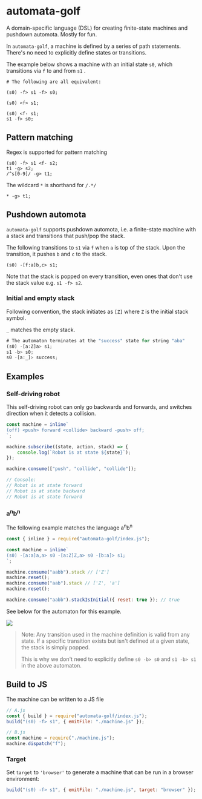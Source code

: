 # automata-golf

A domain-specific language (DSL) for creating finite-state machines and pushdown automota. 
Mostly for fun.

In `automata-golf`, a machine is defined by a series of path statements. 
There's no need to explicitly define states or transitions.

The example below shows a machine with an initial state `s0`, which transitions
via `f` to and from `s1` .

```
# The following are all equivalent:

(s0) -f> s1 -f> s0;

(s0) <f> s1;

(s0) <f- s1;
s1 -f> s0;
```

## Pattern matching

Regex is supported for pattern matching

```
(s0) -f> s1 <f- s2;
t1 -g> s2;
/^s[0-9]/ -g> t1;
```

The wildcard `*` is shorthand for `/.*/`

```
* -g> t1;
```

## Pushdown automota

`automata-golf` supports pushdown automota, i.e. a finite-state machine with
a stack and transitions that push/pop the stack.

The following transitions to `s1` via `f` when `a` is top of the stack. 
Upon the transition, it pushes `b` and `c` to the stack.

```
(s0) -[f:a]b,c> s1;
```

Note that the stack is popped on every transition, even ones that don't use the
stack value e.g. `s1 -f> s2`.


### Initial and empty stack

Following convention, the stack initiates as `[Z]` where `Z`
is the initial stack symbol.

`_` matches the empty stack.

```js
# The automaton terminates at the "success" state for string "aba"
(s0) -[a:Z]a> s1;
s1 -b> s0;
s0 -[a:_]> success;
```

## Examples

### Self-driving robot

This self-driving robot can only go backwards and forwards, and switches direction when it detects a collision.

```js
const machine = inline`
(off) <push> forward <collide> backward -push> off;
`;

machine.subscribe((state, action, stack) => {
    console.log(`Robot is at state ${state}`);
});

machine.consume(["push", "collide", "collide"]);

// Console:
// Robot is at state forward
// Robot is at state backward
// Robot is at state forward
```

### a<sup>n</sup>b<sup>n</sup>

The following example matches the language a<sup>n</sup>b<sup>n</sup>

```js
const { inline } = require("automata-golf/index.js");

const machine = inline`
(s0) -[a:a]a,a> s0 -[a:Z]Z,a> s0 -[b:a]> s1;
`;

machine.consume("aabb").stack // ['Z']
machine.reset();
machine.consume("aab").stack // ['Z', 'a']
machine.reset();

machine.consume("aabb").stackIsInitial({ reset: true }); // true
```

See below for the automaton for this example. 

<img src="https://i.ibb.co/ChgHrtB/Screenshot-2022-09-22-at-23-24-32.png"/>

> Note: Any transition used in the machine definition is valid from any state.
If a specific transition exists but isn't defined at a given state,
the stack is simply popped. 
> 
>This is why we don't need to explicitly define 
> `s0 -b> s0` and `s1 -b> s1` in the above automaton.

## Build to JS

The machine can be written to a JS file

```js
// A.js
const { build } = require("automata-golf/index.js");
build("(s0) -f> s1", { emitFile: "./machine.js" });

// B.js
const machine = require("./machine.js");
machine.dispatch("f");
```

### Target

Set `target` to `'browser'` to generate a machine that can be run in a browser 
environment:

```js
build("(s0) -f> s1", { emitFile: "./machine.js", target: "browser" });
```
